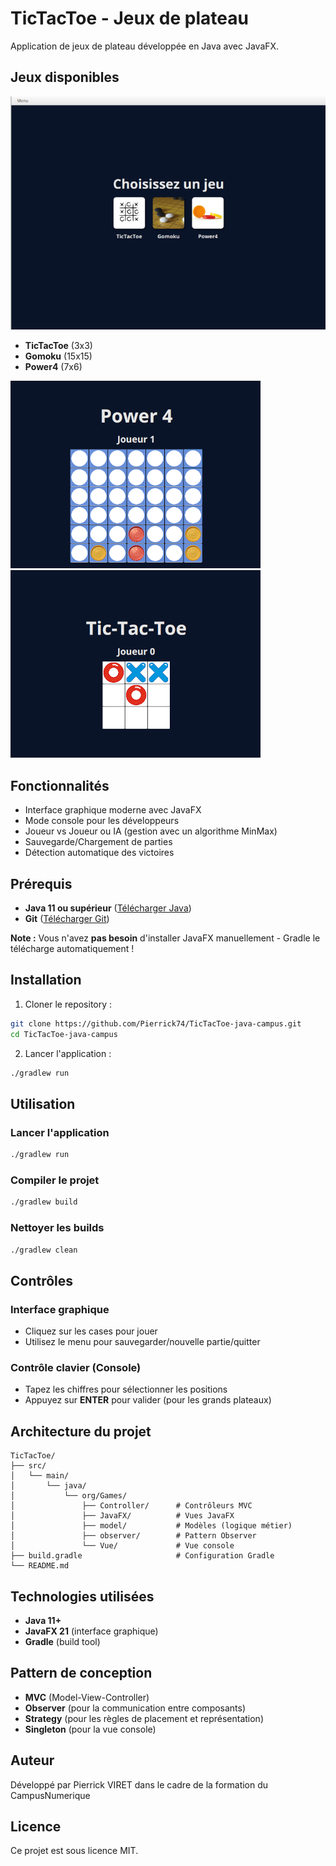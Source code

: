 # TicTacToe - Jeux de plateau

Application de jeux de plateau développée en Java avec JavaFX.

## Jeux disponibles

![Menu principal](image/menu.png)
- **TicTacToe** (3x3)
- **Gomoku** (15x15)
- **Power4** (7x6)


![Menu principal](image/power4.png)![Menu principal](image/tictactoe.png)

## Fonctionnalités

- Interface graphique moderne avec JavaFX
- Mode console pour les développeurs
- Joueur vs Joueur ou IA (gestion avec un algorithme MinMax)
- Sauvegarde/Chargement de parties
- Détection automatique des victoires

## Prérequis

- **Java 11 ou supérieur** ([Télécharger Java](https://www.oracle.com/java/technologies/downloads/))
- **Git** ([Télécharger Git](https://git-scm.com/downloads))

**Note :** Vous n'avez **pas besoin** d'installer JavaFX manuellement - Gradle le télécharge automatiquement !

## Installation

1. Cloner le repository :
```bash
git clone https://github.com/Pierrick74/TicTacToe-java-campus.git
cd TicTacToe-java-campus
```

2. Lancer l'application :
```bash
./gradlew run
```

## Utilisation

### Lancer l'application
```bash
./gradlew run
```

### Compiler le projet
```bash
./gradlew build
```

### Nettoyer les builds
```bash
./gradlew clean
```

## Contrôles

### Interface graphique
- Cliquez sur les cases pour jouer
- Utilisez le menu pour sauvegarder/nouvelle partie/quitter

### Contrôle clavier (Console)
- Tapez les chiffres pour sélectionner les positions
- Appuyez sur **ENTER** pour valider (pour les grands plateaux)

## Architecture du projet

```
TicTacToe/
├── src/
│   └── main/
│       └── java/
│           └── org/Games/
│               ├── Controller/      # Contrôleurs MVC
│               ├── JavaFX/          # Vues JavaFX
│               ├── model/           # Modèles (logique métier)
│               ├── observer/        # Pattern Observer
│               └── Vue/             # Vue console
├── build.gradle                     # Configuration Gradle
└── README.md
```

## Technologies utilisées

- **Java 11+**
- **JavaFX 21** (interface graphique)
- **Gradle** (build tool)

## Pattern de conception

- **MVC** (Model-View-Controller)
- **Observer** (pour la communication entre composants)
- **Strategy** (pour les règles de placement et représentation)
- **Singleton** (pour la vue console)

## Auteur

Développé par Pierrick VIRET dans le cadre de la formation du CampusNumerique

## Licence

Ce projet est sous licence MIT.